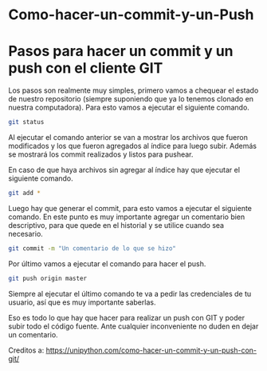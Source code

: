 # Como-hacer-un-commit-y-un-Push

# Pasos para hacer un commit y un push con el cliente GIT
Los pasos son realmente muy simples, primero vamos a chequear el estado de nuestro repositorio (siempre suponiendo que ya lo tenemos clonado en nuestra computadora). Para esto vamos a ejecutar el siguiente comando.

```sh
git status
```
Al ejecutar el comando anterior se van a mostrar los archivos que fueron modificados y los que fueron agregados al índice para luego subir. Además se mostrará los commit realizados y listos para pushear.

En caso de que haya archivos sin agregar al índice hay que ejecutar el siguiente comando.

```sh
git add *
```
Luego hay que generar el commit, para esto vamos a ejecutar el siguiente comando. En este punto es muy importante agregar un comentario bien descriptivo, para que quede en el historial y se utilice cuando sea necesario.

```sh
git commit -m "Un comentario de lo que se hizo"
```

Por último vamos a ejecutar el comando para hacer el push.

```sh
git push origin master
```
Siempre al ejecutar el último comando te va a pedir las credenciales de tu usuario, así que es muy importante saberlas.

Eso es todo lo que hay que hacer para realizar un push con GIT y poder subir todo el código fuente. Ante cualquier inconveniente no duden en dejar un comentario.

Creditos a:
https://unipython.com/como-hacer-un-commit-y-un-push-con-git/
